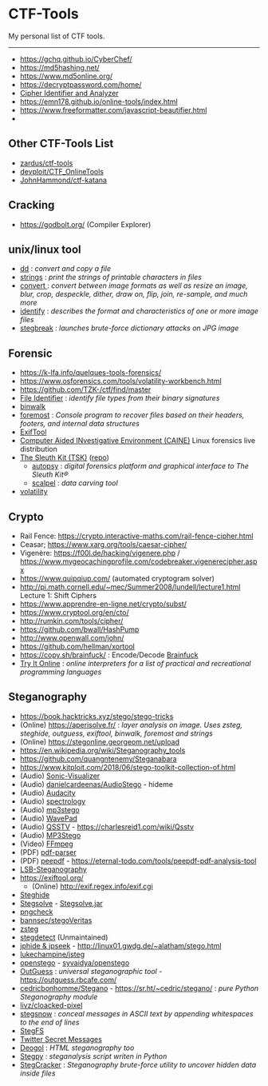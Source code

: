 # CTF-Tools
My personal list of CTF tools.

---

- https://gchq.github.io/CyberChef/
- https://md5hashing.net/
- https://www.md5online.org/
- https://decryptpassword.com/home/
- [Cipher Identifier and Analyzer](https://www.boxentriq.com/code-breaking/cipher-identifier)
- https://emn178.github.io/online-tools/index.html
- https://www.freeformatter.com/javascript-beautifier.html
- 

## Other CTF-Tools List
- [zardus/ctf-tools](https://github.com/zardus/ctf-tools)
- [devploit/CTF_OnlineTools](https://github.com/devploit/CTF_OnlineTools)
- [JohnHammond/ctf-katana](https://github.com/JohnHammond/ctf-katana)

## Cracking
- https://godbolt.org/ (Compiler Explorer)

## unix/linux tool
- [dd](https://linux.die.net/man/1/dd) : *convert and copy a file*
- [strings](https://linux.die.net/man/1/strings) : *print the strings of printable characters in files*
- [convert ](https://linux.die.net/man/1/convert) : *convert between image formats as well as resize an image, blur, crop, despeckle, dither, draw on, flip, join, re-sample, and much more*
- [identify](https://linux.die.net/man/1/identify) : *describes the format and characteristics of one or more image files*
- [stegbreak](https://linux.die.net/man/1/stegbreak) : *launches brute-force dictionary attacks on JPG image*

## Forensic
- https://k-lfa.info/quelques-tools-forensics/
- https://www.osforensics.com/tools/volatility-workbench.html
- https://github.com/TZK-/ctf/find/master
- [File Identifier](http://mark0.net/soft-trid-e.html) : *identify file types from their binary signatures*
- [binwalk](http://binwalk.org/)
- [foremost](http://foremost.sourceforge.net/) : *Console program to recover files based on their headers, footers, and internal data structures*
- [ExifTool](http://www.sno.phy.queensu.ca/~phil/exiftool/)
- [Computer Aided INvestigative Environment (CAINE)](http://www.caine-live.net/) Linux forensics live distribution
- [The Sleuth Kit (TSK)](http://www.sleuthkit.org/sleuthkit/download.php) ([repo](https://github.com/sleuthkit/sleuthkit))
  - [autopsy](https://github.com/sleuthkit/autopsy) : *digital forensics platform and graphical interface to The Sleuth Kit®*
  - [scalpel](https://github.com/sleuthkit/scalpel) : *data carving tool*
- [volatility](http://code.google.com/p/volatility/)

## Crypto
- Rail Fence: https://crypto.interactive-maths.com/rail-fence-cipher.html
- Ceasar; https://www.xarg.org/tools/caesar-cipher/
- Vigenère: https://f00l.de/hacking/vigenere.php / https://www.mygeocachingprofile.com/codebreaker.vigenerecipher.aspx
- https://www.quipqiup.com/ (automated cryptogram solver)
- http://pi.math.cornell.edu/~mec/Summer2008/lundell/lecture1.html Lecture 1: Shift Ciphers
- https://www.apprendre-en-ligne.net/crypto/subst/
- https://www.cryptool.org/en/cto/
- http://rumkin.com/tools/cipher/
- https://github.com/bwall/HashPump
- http://www.openwall.com/john/
- https://github.com/hellman/xortool
- https://copy.sh/brainfuck/ : Encode/Decode [Brainfuck](https://en.wikipedia.org/wiki/Brainfuck)
- [Try It Online](https://tio.run/#) : *online interpreters for a list of practical and recreational programming languages*


## Steganography
- https://book.hacktricks.xyz/stego/stego-tricks
- (Online) https://aperisolve.fr/ : *layer analysis on image. Uses zsteg, steghide, outguess, exiftool, binwalk, foremost and strings*
- (Online) https://stegonline.georgeom.net/upload
- https://en.wikipedia.org/wiki/Steganography_tools
- https://github.com/quangntenemy/Steganabara
- https://www.kitploit.com/2018/06/stego-toolkit-collection-of.html
- (Audio) [Sonic-Visualizer](https://sonicvisualiser.org/)
- (Audio) [danielcardeenas/AudioStego](https://github.com/danielcardeenas/AudioStego) - hideme
- (Audio) [Audacity](https://www.audacityteam.org/)
- (Audio) [spectrology](https://github.com/solusipse/spectrology)
- (Audio) [mp3stego](https://www.petitcolas.net/steganography/mp3stego/)
- (Audio) [WavePad](https://www.nch.com.au/wavepad/fr/index.html)
- (Audio) [QSSTV](https://sourceforge.net/projects/qsstv/) - https://charlesreid1.com/wiki/Qsstv
- (Audio) [MP3Stego](http://www.petitcolas.net/steganography/mp3stego/)
- (Video) [FFmpeg](https://www.ffmpeg.org/download.html)
- (PDF) [pdf-parser](https://www.kali.org/tools/pdf-parser/)
- (PDF) [peepdf](https://kalilinuxtutorials.com/peepdf/) - https://eternal-todo.com/tools/peepdf-pdf-analysis-tool
- [LSB-Steganography](https://github.com/RobinDavid/LSB-Steganography)
- https://exiftool.org/
  - (Online) http://exif.regex.info/exif.cgi
- [Steghide](http://steghide.sourceforge.net/)
- [Stegsolve](https://www.aldeid.com/wiki/Stegsolve) - [Stegsolve.jar](Stegsolve)
- [pngcheck](http://www.libpng.org/pub/png/apps/pngcheck.html)
- [bannsec/stegoVeritas](https://github.com/bannsec/stegoVeritas)
- [zsteg](https://github.com/zed-0xff/zsteg)
- [stegdetect](https://github.com/abeluck/stegdetect) (Unmaintained)
- [jphide & jpseek](https://github.com/h3xx/jphs) - http://linux01.gwdg.de/~alatham/stego.html
- [lukechampine/jsteg](https://github.com/lukechampine/jsteg)
- [openstego](https://www.openstego.com/) - [syvaidya/openstego](https://github.com/syvaidya/openstego)
- [OutGuess](https://www.kali.org/tools/outguess/) : *universal steganographic tool* - https://outguess.rbcafe.com/
- [cedricbonhomme/Stegano](https://github.com/cedricbonhomme/Stegano) - https://sr.ht/~cedric/stegano/ : *pure Python Steganography module*
- [livz/cloacked-pixel](https://github.com/livz/cloacked-pixel)
- [stegsnow](https://www.kali.org/tools/stegsnow/) : *conceal messages in ASCII text by appending whitespaces to the end of lines*
- [StegFS](http://sourceforge.net/projects/stegfs/)
- [Twitter Secret Messages](https://holloway.nz/steg/)
- [Deogol](https://hord.ca/projects/deogol/intro.html) : *HTML steganography too*
- [Stegpy](https://github.com/Baldanos/Stegpy) : *steganalysis script writen in Python*
- [StegCracker](https://github.com/Paradoxis/StegCracker) : *Steganography brute-force utility to uncover hidden data inside files*











